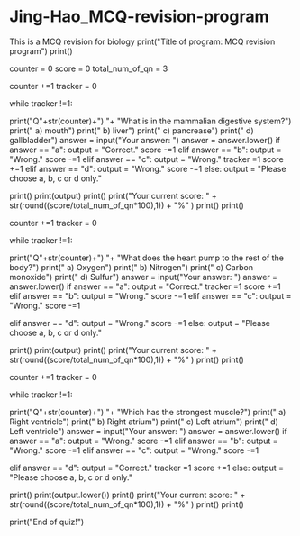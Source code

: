 # Jing-Hao_MCQ-revision-program
This is a MCQ revision for biology
print("Title of program: MCQ revision program")
print()

counter = 0
score = 0
total_num_of_qn = 3


counter +=1
tracker = 0

while tracker !=1:
  
  print("Q"+str(counter)+") "+ "What is in the mammalian digestive system?")
  print("   a) mouth")
  print("   b) liver")
  print("   c) pancrease")
  print("   d) gallbladder")
  answer = input("Your answer: ")
  answer = answer.lower()
  if answer == "a":
    output = "Correct."
    score -=1
  elif answer == "b":
    output = "Wrong."
    score -=1
  elif answer == "c":
    output = "Wrong."
    tracker =1
    score +=1
  elif answer == "d":
    output = "Wrong."
    score -=1
  else:
    output = "Please choose a, b, c or d only."
  
  print()
  print(output)
  print()
  print("Your current score: " + str(round((score/total_num_of_qn*100),1)) + "%"  )
  print()
  print()
  


counter +=1
tracker = 0

while tracker !=1:
  
  print("Q"+str(counter)+") "+ "What does the heart pump to the rest of the body?")
  print("   a) Oxygen")
  print("   b) Nitrogen")
  print("   c) Carbon monoxide")
  print("   d) Sulfur")
  answer = input("Your answer: ")
  answer = answer.lower()
  if answer == "a":
    output = "Correct."
    tracker =1
    score +=1
  elif answer == "b":
    output = "Wrong."
    score -=1
  elif answer == "c":
    output = "Wrong."
    score -=1
    
  elif answer == "d":
    output = "Wrong."
    score -=1
  else:
    output = "Please choose a, b, c or d only."

  print()
  print(output)
  print()
  print("Your current score: " + str(round((score/total_num_of_qn*100),1)) + "%"  )
  print()
  print()
  
  

counter +=1
tracker = 0

while tracker !=1:
  
  print("Q"+str(counter)+") "+ "Which has the strongest muscle?")
  print("   a) Right ventricle")
  print("   b) Right atrium")
  print("   c) Left atrium")
  print("   d) Left ventricle")
  answer = input("Your answer: ")
  answer = answer.lower()
  if answer == "a":
    output = "Wrong."
    score -=1
  elif answer == "b":
    output = "Wrong."
    score -=1
  elif answer == "c":
    output = "Wrong."
    score -=1
    
  elif answer == "d":
    output = "Correct."
    tracker =1
    score +=1
  else:
    output = "Please choose a, b, c or d only."

  

  print()
  print(output.lower())
  print()
  print("Your current score: " + str(round((score/total_num_of_qn*100),1)) + "%"  )
  print()
  print()
  
print("End of quiz!")
  
